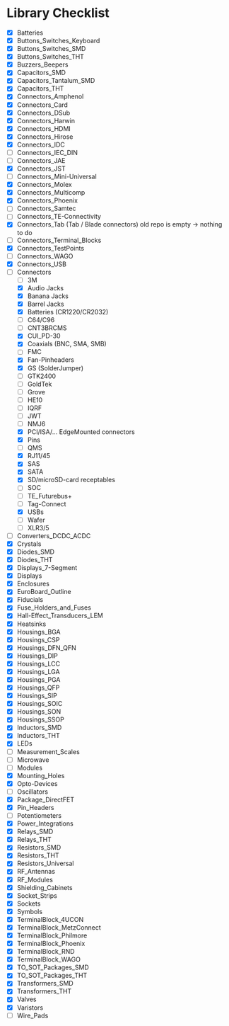 
# Library Checklist
- [x] Batteries
- [x] Buttons_Switches_Keyboard
- [x] Buttons_Switches_SMD
- [x] Buttons_Switches_THT
- [x] Buzzers_Beepers
- [x] Capacitors_SMD
- [x] Capacitors_Tantalum_SMD
- [x] Capacitors_THT
- [x] Connectors_Amphenol
- [x] Connectors_Card
- [x] Connectors_DSub
- [x] Connectors_Harwin
- [x] Connectors_HDMI
- [x] Connectors_Hirose
- [x] Connectors_IDC
- [ ] Connectors_IEC_DIN
- [ ] Connectors_JAE
- [x] Connectors_JST
- [ ] Connectors_Mini-Universal
- [x] Connectors_Molex
- [x] Connectors_Multicomp
- [x] Connectors_Phoenix
- [ ] Connectors_Samtec
- [ ] Connectors_TE-Connectivity
- [x] Connectors_Tab (Tab / Blade connectors) old repo is empty -> nothing to do
- [ ] Connectors_Terminal_Blocks
- [x] Connectors_TestPoints
- [ ] Connectors_WAGO
- [x] Connectors_USB
- [ ] Connectors
  - [ ] 3M
  - [x] Audio Jacks
  - [x] Banana Jacks
  - [x] Barrel Jacks
  - [x] Batteries (CR1220/CR2032)
  - [ ] C64/C96
  - [ ] CNT3BRCMS
  - [x] CUI_PD-30
  - [x] Coaxials (BNC, SMA, SMB)
  - [ ] FMC
  - [x] Fan-Pinheaders
  - [x] GS (SolderJumper)
  - [ ] GTK2400
  - [ ] GoldTek
  - [ ] Grove
  - [ ] HE10
  - [ ] IQRF
  - [ ] JWT
  - [ ] NMJ6
  - [x] PCI/ISA/... EdgeMounted connectors
  - [x] Pins
  - [ ] QMS
  - [x] RJ11/45
  - [x] SAS
  - [x] SATA
  - [x] SD/microSD-card receptables
  - [ ] SOC
  - [ ] TE_Futurebus+
  - [ ] Tag-Connect
  - [x] USBs
  - [ ] Wafer
  - [ ] XLR3/5
- [ ] Converters_DCDC_ACDC
- [x] Crystals
- [x] Diodes_SMD
- [x] Diodes_THT
- [x] Displays_7-Segment
- [x] Displays
- [x] Enclosures
- [x] EuroBoard_Outline
- [x] Fiducials
- [x] Fuse_Holders_and_Fuses
- [x] Hall-Effect_Transducers_LEM
- [x] Heatsinks
- [x] Housings_BGA
- [x] Housings_CSP
- [x] Housings_DFN_QFN
- [x] Housings_DIP
- [x] Housings_LCC
- [x] Housings_LGA
- [x] Housings_PGA
- [x] Housings_QFP
- [x] Housings_SIP
- [x] Housings_SOIC
- [x] Housings_SON
- [x] Housings_SSOP
- [x] Inductors_SMD
- [x] Inductors_THT
- [x] LEDs
- [ ] Measurement_Scales
- [ ] Microwave
- [ ] Modules
- [x] Mounting_Holes
- [x] Opto-Devices
- [ ] Oscillators
- [x] Package_DirectFET
- [x] Pin_Headers
- [ ] Potentiometers
- [x] Power_Integrations
- [x] Relays_SMD
- [x] Relays_THT
- [x] Resistors_SMD
- [x] Resistors_THT
- [x] Resistors_Universal
- [x] RF_Antennas
- [x] RF_Modules
- [x] Shielding_Cabinets
- [x] Socket_Strips
- [x] Sockets
- [x] Symbols
- [x] TerminalBlock_4UCON
- [x] TerminalBlock_MetzConnect
- [x] TerminalBlock_Philmore
- [x] TerminalBlock_Phoenix
- [x] TerminalBlock_RND
- [x] TerminalBlock_WAGO
- [x] TO_SOT_Packages_SMD
- [x] TO_SOT_Packages_THT
- [x] Transformers_SMD
- [x] Transformers_THT
- [x] Valves
- [x] Varistors
- [ ] Wire_Pads
